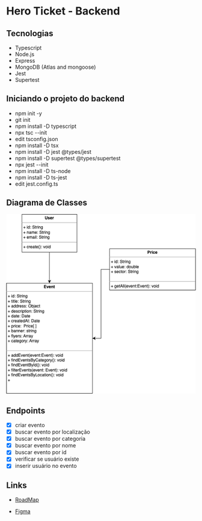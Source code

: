 # Hero Ticket - Backend

## Tecnologias

- Typescript
- Node.js
- Express
- MongoDB (Atlas and mongoose)
- Jest
- Supertest

## Iniciando o projeto do backend

- npm init -y
- git init
- npm install -D typescript
- npx tsc --init
- edit tsconfig.json
- npm install -D tsx
- npm install -D jest @types/jest
- npm install -D supertest @types/supertest
- npx jest --init
- npm install -D ts-node
- npm install -D ts-jest
- edit jest.config.ts

## Diagrama de Classes

![Diagrama](/diagrama-classe.png)

## Endpoints

- [x] criar evento
- [x] buscar evento por localização
- [x] buscar evento por categoria
- [x] buscar evento por nome
- [x] buscar evento por id
- [x] verificar se usuário existe
- [x] inserir usuário no evento

## Links

- [RoadMap](https://herocodebr.notion.site/herocodebr/Semana-do-Her-i-RoadMap-Hero-Tickets-08ef3438d7e84ce899a13c348b653194)

- [Figma](https://www.figma.com/file/u8SIJScBeIMTUUa9JywATo/Hero-Week-02?type=design&node-id=0-1&mode=design&t=bBIdarCUpHEIGGyz-0)
